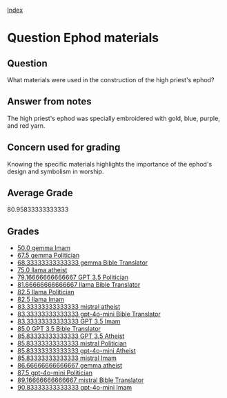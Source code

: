 
[Index](../../index.md)
# Question Ephod materials
## Question
What materials were used in the construction of the high priest's ephod?

## Answer from notes
The high priest's ephod was specially embroidered with gold, blue, purple, and red yarn.

## Concern used for grading
Knowing the specific materials highlights the importance of the ephod's design and symbolism in worship.

## Average Grade
80.95833333333333

## Grades
 * [50.0 gemma Imam](../answers/gemma_Imam/Ephod_materials.md)
 * [67.5 gemma Politician](../answers/gemma_Politician/Ephod_materials.md)
 * [68.33333333333333 gemma Bible Translator](../answers/gemma_Bible_Translator/Ephod_materials.md)
 * [75.0 llama atheist](../answers/llama_atheist/Ephod_materials.md)
 * [79.16666666666667 GPT 3.5 Politician](../answers/GPT_3.5_Politician/Ephod_materials.md)
 * [81.66666666666667 llama Bible Translator](../answers/llama_Bible_Translator/Ephod_materials.md)
 * [82.5 llama Politician](../answers/llama_Politician/Ephod_materials.md)
 * [82.5 llama Imam](../answers/llama_Imam/Ephod_materials.md)
 * [83.33333333333333 mistral atheist](../answers/mistral_atheist/Ephod_materials.md)
 * [83.33333333333333 gpt-4o-mini Bible Translator](../answers/gpt-4o-mini_Bible_Translator/Ephod_materials.md)
 * [83.33333333333333 GPT 3.5 Imam](../answers/GPT_3.5_Imam/Ephod_materials.md)
 * [85.0 GPT 3.5 Bible Translator](../answers/GPT_3.5_Bible_Translator/Ephod_materials.md)
 * [85.83333333333333 GPT 3.5 Atheist](../answers/GPT_3.5_Atheist/Ephod_materials.md)
 * [85.83333333333333 mistral Politician](../answers/mistral_Politician/Ephod_materials.md)
 * [85.83333333333333 gpt-4o-mini Atheist](../answers/gpt-4o-mini_Atheist/Ephod_materials.md)
 * [85.83333333333333 mistral Imam](../answers/mistral_Imam/Ephod_materials.md)
 * [86.66666666666667 gemma atheist](../answers/gemma_atheist/Ephod_materials.md)
 * [87.5 gpt-4o-mini Politician](../answers/gpt-4o-mini_Politician/Ephod_materials.md)
 * [89.16666666666667 mistral Bible Translator](../answers/mistral_Bible_Translator/Ephod_materials.md)
 * [90.83333333333333 gpt-4o-mini Imam](../answers/gpt-4o-mini_Imam/Ephod_materials.md)
